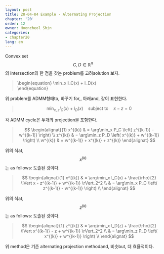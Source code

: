```yaml
---
layout: post
title: 20-04-04 Example - Alternating Projection
chapter: '20'
order: 12
owner: Hooncheol Shin
categories:
- chapter20
lang: en
---
```


Convex set $$C,D \in \mathbb{R}^n$$의 intersection의 한 점을 찾는 problem를 고려solution 보자.  
>\begin{equation}
\min_x I_C(x) + I_D(x)    
\end{equation}

위 problem를 ADMM형태to, 바꾸기 for,, 아래and, 같이 표현한다. 
> $$
> \begin{equation}
> \min_{x,z} I_C(x) + I_D(x) \quad \text{subject to} \quad x - z = 0   
> \end{equation}
> $$

각 ADMM cycle은 두개의 projection을 포함한다. 
> $$
> \begin{alignat}{1}
> x^{(k)} & = \arg\min_x P_C \left( z^{(k-1)} - w^{(k-1)} \right) \\
> z^{(k)} & = \arg\min_z P_D \left( x^{(k)} + w^{(k-1)} \right) \\
> w^{(k)} & = w^{(k-1)} + x^{(k)} + z^{(k)}
> \end{alignat}
> $$

위의 식at, $$x^{(k)}$$는 as follows: 도출된 것이다.

> $$
> \begin{alignat}{1}
> x^{(k)} & = \arg\min_x I_C(x) + \frac{\rho}{2} \lVert x - z^{(k-1)} + w^{(k-1)} \rVert_2^2 \\
> & = \arg\min_x P_C \left( z^{(k-1)} - w^{(k-1)} \right) \\
> \end{alignat}
> $$

위의 식at, $$z^{(k)}$$는 as follows: 도출된 것이다.

> $$
> \begin{alignat}{1}
> z^{(k)} & = \arg\min_x I_D(z) + \frac{\rho}{2} \lVert x^{(k-1)} - z + w^{(k-1)} \rVert_2^2 \\
> & = \arg\min_z P_D \left( x^{(k)} + w^{(k-1)} \right) \\
> \end{alignat}
> $$

위 method은 기존 alternating projection methodand, 비슷but, 더 효율적이다.  
